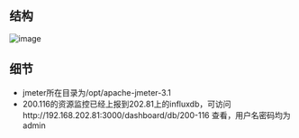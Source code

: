 ## 结构
![image](https://raw.githubusercontent.com/p2ptest/document/master/images/1.jpg)

## 细节
- jmeter所在目录为/opt/apache-jmeter-3.1
- 200.116的资源监控已经上报到202.81上的influxdb，可访问http://192.168.202.81:3000/dashboard/db/200-116 查看，用户名密码均为admin

